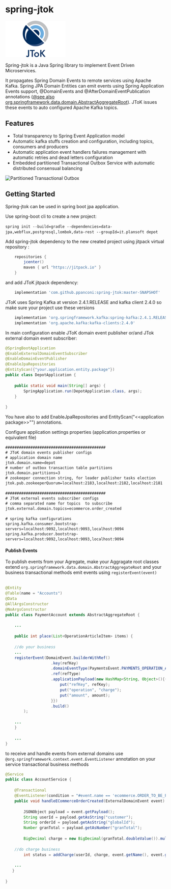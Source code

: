 # spring-jtok

![JToK](jtok.png?raw=true "JToK")

Spring-jtok is a Java Spring library to implement Event Driven Microservices. 

It propagates Spring Domain Events to remote services using Apache Kafka. 
Spring JPA Domain Entities can emit events using Spring Application Events 
support, @DomainEvents and @AfterDomainEventPublication annotations 
([@see also org.springframework.data.domain.AbstractAggregateRoot](https://docs.spring.io/spring-data/commons/docs/current/api/org/springframework/data/domain/AbstractAggregateRoot.html)). 
JToK issues these events to auto configured Apache Kafka topics.

## Features 
 - Total transparency to Spring Event Application model 
 - Automatic kafka stuffs creation and configuration, including topics, consumers and producers
 - Automatic application event handlers failures management with automatic retries and dead letters configuration
 - Embedded partitioned Transactional Outbox Service with automatic distributed consensual balancing
 
 ![Partitioned Transactional Outbox](top.gif?raw=true "JToK")

## Getting Started
Spring-jtok can be used in spring boot jpa application.

Use spring-boot cli to create a new project:

`spring init --build=gradle --dependencies=data-jpa,webflux,postgresql,lombok,data-rest --groupId=it.plansoft depot` 

Add spring-jtok dependency to the new created project using jitpack virtual repository :

```groovy
    repositories {
        jcenter()
        maven { url "https://jitpack.io" }
    }
```

and add JToK jitpack dependency:

```groovy
    implementation 'com.github.ppanconi:spring-jtok:master-SNAPSHOT'
```

JToK uses Spring Kafka at version 2.4.1.RELEASE and kafka client 2.4.0 so make sure
your project use these versions

```groovy
    implementation 'org.springframework.kafka:spring-kafka:2.4.1.RELEASE'
    implementation 'org.apache.kafka:kafka-clients:2.4.0'
```

In main configuration enable JToK domain event publisher or/and
JTok external domain event subscriber:

```java
@SpringBootApplication
@EnableExternalDomainEventSubscriber
@EnableDomainEventPublisher
@EnableJpaRepositories
@EntityScan({"your.application.entity.package"})
public class DepotApplication {

	public static void main(String[] args) {
		SpringApplication.run(DepotApplication.class, args);
	}

}

``` 

You have also to add EnableJpaRepositories and EntityScan("\<\<application package\>\>"") annotations.

Configure application settings properties (application.properties or equivalent file)

```properties
############################################
# JToK domain events publisher configs
# application domain name
jtok.domain.name=depot
# number of outbox transaction table partitions
jtok.domain.partitions=3 
# zookeeper connection string, for leader publisher tasks election
jtok.pub.zookeeperQuorum=localhost:2183,localhost:2182,localhost:2181

############################################
# JToK external events subscriber configs
# comma separated name for topics  to subscribe
jtok.external.domain.topics=ecommerce.order_created

# spring kafka configurations
spring.kafka.consumer.bootstrap-servers=localhost:9092,localhost:9093,localhost:9094
spring.kafka.producer.bootstrap-servers=localhost:9092,localhost:9093,localhost:9094

```

#### Publish Events

To publish events from your Agregate, make your Aggragate root classes extend 
`org.springframework.data.domain.AbstractAggregateRoot` and your business transactional 
methods emit events using `registerEvent(event)`

```java

@Entity
@Table(name = "Accounts")
@Data
@AllArgsConstructor
@NoArgsConstructor
public class PaymentAccount extends AbstractAggregateRoot {

    ...
	
    public int place(List<OperationArticleItem> items) {

	//do your business
	...
	registerEvent(DomainEvent.builderWithRef()
                    .key(refKey)
                    .domainEventType(PaymentsEvent.PAYMENTS_OPERATION_ADDED)
                    .ref(refType)
                    .applicationPayload(new HashMap<String, Object>(){{
                        put("refKey", refKey);
                        put("operation", "charge");
                        put("amount", amount);
                    }})
                    .build()
        );    
	
	...
    }
    
    ...
}
```

to receive and handle events from external domains use 
`@org.springframework.context.event.EventListener` 
annotation on your service transactional business methods

```java
@Service
public class AccountService {

    @Transactional
    @EventListener(condition = "#event.name == 'ecommerce.ORDER_TO_BE_PAYED'")
    public void handleECommerceOrderCreated(ExternalDomainEvent event) {

        JSONObject payload = event.getPayload();
        String userId = payload.getAsString("customer");
        String orderId = payload.getAsString("globalId");
        Number granTotal = payload.getAsNumber("granTotal");

        BigDecimal charge = new BigDecimal(granTotal.doubleValue()).multiply(new BigDecimal("-1.00"));

	//do charge business
        int status = addCharge(userId, charge, event.getName(), event.getId(), orderId);
	
	...
   }

}

```
